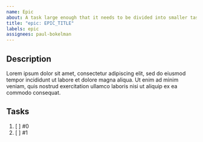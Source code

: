 ```yaml
---
name: Epic
about: A task large enough that it needs to be divided into smaller tasks. Labeled as `epic`.
title: "epic: EPIC_TITLE"
labels: epic
assignees: paul-bokelman
---
```


## Description

Lorem ipsum dolor sit amet, consectetur adipiscing elit, sed do eiusmod tempor incididunt ut labore et dolore magna aliqua. Ut enim ad minim veniam, quis nostrud exercitation ullamco laboris nisi ut aliquip ex ea commodo consequat.

## Tasks

1. [ ] #0
2. [ ] #1